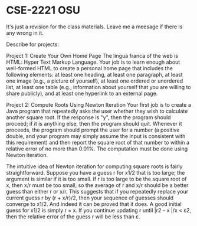 # CSE-2221 OSU
It's just a revision for the class materials.
Leave me a meesage if there is any wrong in it.


Describe for projects:

Project 1: Create Your Own Home Page
The lingua franca of the web is HTML: Hyper Text Markup Language. Your job is to learn enough about well-formed HTML to create a personal home page that includes the following elements: at least one heading, at least one paragraph, at least one image (e.g., a picture of yourself), at least one ordered or unordered list, at least one table (e.g., information about yourself that you are willing to share publicly), and at least one hyperlink to an external page.



Project 2: Compute Roots Using Newton Iteration
Your first job is to create a Java program that repeatedly asks the user whether they wish to calculate another square root. If the response is "y", then the program should proceed; if it is anything else, then the program should quit. Whenever it proceeds, the program should prompt the user for a number (a positive double, and your program may simply assume the input is consistent with this requirement) and then report the square root of that number to within a relative error of no more than 0.01%. The computation must be done using Newton iteration.

The intuitive idea of Newton iteration for computing square roots is fairly straightforward. Suppose you have a guess r for x1/2 that is too large; the argument is similar if it is too small. If r is too large to be the square root of x, then x/r must be too small, so the average of r and x/r should be a better guess than either r or x/r. This suggests that if you repeatedly replace your current guess r by (r + x/r)/2, then your sequence of guesses should converge to x1/2. And indeed it can be proved that it does. A good initial guess for x1/2 is simply r = x. If you continue updating r until |r2 – x |/x < ε2, then the relative error of the guess r will be less than ε.
